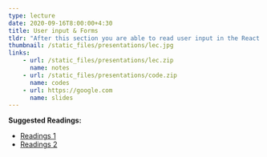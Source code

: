 ```yaml
---
type: lecture
date: 2020-09-16T8:00:00+4:30
title: User input & Forms
tldr: "After this section you are able to read user input in the React component."
thumbnail: /static_files/presentations/lec.jpg
links: 
    - url: /static_files/presentations/lec.zip
      name: notes
    - url: /static_files/presentations/code.zip
      name: codes
    - url: https://google.com
      name: slides
---
```

**Suggested Readings:**
- [Readings 1](http://example.com)
- [Readings 2](http://example.com)
